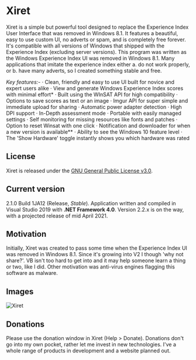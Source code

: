 # Xiret
Xiret is a simple but powerful tool designed to replace the Experience Index User Interface that was removed in Windows 8.1. It features a beautiful, easy to use custom UI, no adverts or spam, and is completely free forever. It's compatible with all versions of Windows that shipped with the Experience Index (excluding server versions). This program was written as the Windows Experience Index UI was removed in Windows 8.1. Many applications that imitate the experience index either a. do not work properly, or b. have many adverts, so I created something stable and free.

_Key features:-_
 · Clean, friendly and easy to use UI built for novice and expert users alike
 · View and generate Windows Experience Index scores with minimal effort*
 · Built using the WInSAT API for high compatibility
 · Options to save scores as text or an image
 · Imgur API for super simple and immediate upload for sharing
 · Automatic power adapter detection
 · High DPI support
 · In-Depth assessment mode
 · Portable with easily managed settings
 · Self monitoring for missing resources like fonts and patches
 · Option to reset Winsat with one click
 · Notification and downloader for when a new version is available**
 · Ability to see the Windows 10 feature level
 · The 'Show Hardware' toggle instantly shows you which hardware was rated

## License
Xiret is released under the [GNU General Public License v3.0](https://choosealicense.com/licenses/gpl-3.0/).

## Current version
2.1.0 Build 1JA12 (Release, *Stable*). Application written and compiled in Visual Studio 2019 with **.NET Framework 4.0**. Version 2.2.x is on the way, with a projected release of mid April 2021.

## Motivation
Initially, Xiret was created to pass some time when the Experience Index UI was removed in Windows 8.1. Since it's growing into V2 I though 'why not share?'. VB isn't too hard to get into and it may help someone learn a thing or two, like I did. Other motivation was anti-virus engines flagging this software as malware.

## Images
![Xiret](https://bitmight.uk/software/xiret/resources/images/xiretapp.png)

## Donations
Please use the donation window in Xiret (Help > Donate). Donations don't go into my own pocket, rather let me invest in new technologies. I've a whole range of products in development and a website planned out.
